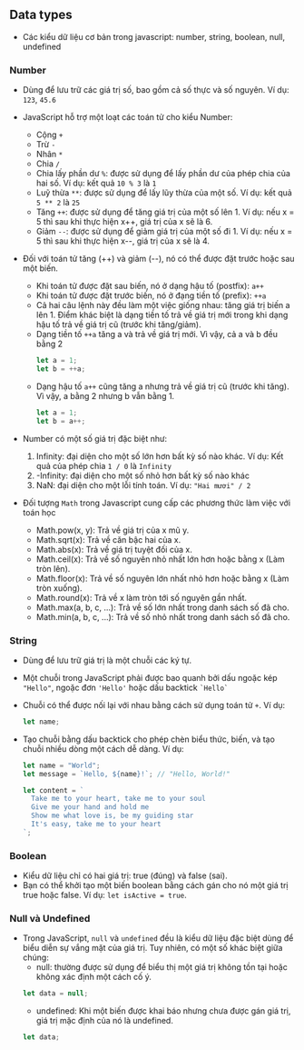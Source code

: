 ## Data types

- Các kiểu dữ liệu cơ bản trong javascript: number, string, boolean, null, undefined

### Number

- Dùng để lưu trữ các giá trị số, bao gồm cả số thực và số nguyên. Ví dụ: `123`, `45.6`
- JavaScript hỗ trợ một loạt các toán tử cho kiểu Number:

  - Cộng `+`
  - Trừ `-`
  - Nhân `*`
  - Chia `/`
  - Chia lấy phần dư `%`: được sử dụng để lấy phần dư của phép chia của hai số. Ví dụ: kết quả `10 % 3` là `1`
  - Luỹ thừa `**`: được sử dụng để lấy lũy thừa của một số. Ví dụ: kết quả `5 ** 2` là `25`
  - Tăng `++`: được sử dụng để tăng giá trị của một số lên 1. Ví dụ: nếu x = 5 thì sau khi thực hiện x++, giá trị của x sẽ là 6.
  - Giảm `--`: được sử dụng để giảm giá trị của một số đi 1. Ví dụ: nếu x = 5 thì sau khi thực hiện x--, giá trị của x sẽ là 4.

- Đối với toán tử tăng (++) và giảm (--), nó có thể được đặt trước hoặc sau một biến.

  - Khi toán tử được đặt sau biến, nó ở dạng hậu tố (postfix): `a++`
  - Khi toán tử được đặt trước biến, nó ở đạng tiền tố (prefix): `++a`
  - Cả hai câu lệnh này đều làm một việc giống nhau: tăng giá trị biến a lên 1. Điểm khác biệt là dạng tiền tố trả về giá trị mới trong khi dạng hậu tố trả về giá trị cũ (trước khi tăng/giảm).
  - Dạng tiền tố `++a` tăng a và trả về giá trị mới. Vì vậy, cả a và b đều bằng 2
    ```js
    let a = 1;
    let b = ++a;
    ```
  - Dạng hậu tố `a++` cũng tăng a nhưng trả về giá trị cũ (trước khi tăng). Vì vậy, a bằng 2 nhưng b vẫn bằng 1.
    ```js
    let a = 1;
    let b = a++;
    ```

- Number có một số giá trị đặc biệt như:

  1. Infinity: đại diện cho một số lớn hơn bất kỳ số nào khác. Ví dụ: Kết quả của phép chia `1 / 0` là `Infinity`
  2. -Infinity: đại diện cho một số nhỏ hơn bất kỳ số nào khác
  3. NaN: đại diện cho một lỗi tính toán. Ví dụ: `"Hai mươi" / 2`

- Đối tượng `Math` trong Javascript cung cấp các phương thức làm việc với toán học
  - Math.pow(x, y): Trả về giá trị của x mũ y.
  - Math.sqrt(x): Trả về căn bậc hai của x.
  - Math.abs(x): Trả về giá trị tuyệt đối của x.
  - Math.ceil(x): Trả về số nguyên nhỏ nhất lớn hơn hoặc bằng x (Làm tròn lên).
  - Math.floor(x): Trả về số nguyên lớn nhất nhỏ hơn hoặc bằng x (Làm tròn xuống).
  - Math.round(x): Trả về x làm tròn tới số nguyên gần nhất.
  - Math.max(a, b, c, ...): Trả về số lớn nhất trong danh sách số đã cho.
  - Math.min(a, b, c, ...): Trả về số nhỏ nhất trong danh sách số đã cho.

### String

- Dùng để lưu trữ giá trị là một chuỗi các ký tự.
- Một chuỗi trong JavaScript phải được bao quanh bởi dấu ngoặc kép `"Hello"`, ngoặc đơn `'Hello'` hoặc dấu backtick `` `Hello` ``
- Chuỗi có thể được nối lại với nhau bằng cách sử dụng toán tử `+`. Ví dụ:
  ```js
  let name;
  ```
- Tạo chuỗi bằng dấu backtick cho phép chèn biểu thức, biến, và tạo chuỗi nhiều dòng một cách dễ dàng. Ví dụ:

  ```js
  let name = "World";
  let message = `Hello, ${name}!`; // "Hello, World!"

  let content = `
    Take me to your heart, take me to your soul
    Give me your hand and hold me
    Show me what love is, be my guiding star
    It's easy, take me to your heart
  `;
  ```

### Boolean

- Kiểu dữ liệu chỉ có hai giá trị: true (đúng) và false (sai).
- Bạn có thể khởi tạo một biến boolean bằng cách gán cho nó một giá trị true hoặc false. Ví dụ: `let isActive = true`.

### Null và Undefined

- Trong JavaScript, `null` và `undefined` đều là kiểu dữ liệu đặc biệt dùng để biểu diễn sự vắng mặt của giá trị. Tuy nhiên, có một số khác biệt giữa chúng:
  - null: thường được sử dụng để biểu thị một giá trị không tồn tại hoặc không xác định một cách cố ý.
  ```js
  let data = null;
  ```
  - undefined: Khi một biến được khai báo nhưng chưa được gán giá trị, giá trị mặc định của nó là undefined.
  ```js
  let data;
  ```
